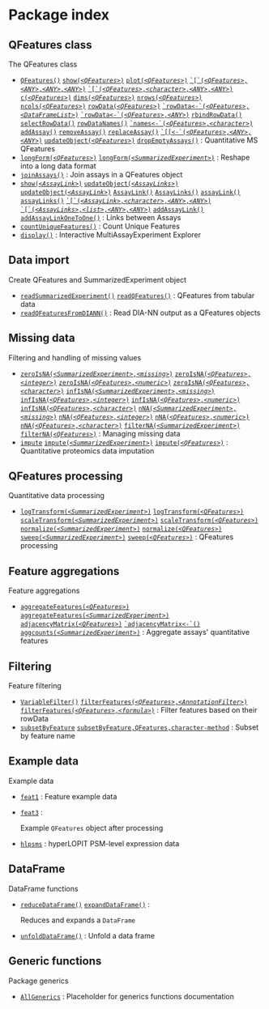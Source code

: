# Package index

## QFeatures class

The QFeatures class

- [`QFeatures()`](https://rformassspectrometry.github.io/QFeatures/reference/QFeatures-class.md)
  [`show(`*`<QFeatures>`*`)`](https://rformassspectrometry.github.io/QFeatures/reference/QFeatures-class.md)
  [`plot(`*`<QFeatures>`*`)`](https://rformassspectrometry.github.io/QFeatures/reference/QFeatures-class.md)
  [`` `[`( ``*`<QFeatures>`*`,`*`<ANY>`*`,`*`<ANY>`*`,`*`<ANY>`*`)`](https://rformassspectrometry.github.io/QFeatures/reference/QFeatures-class.md)
  [`` `[`( ``*`<QFeatures>`*`,`*`<character>`*`,`*`<ANY>`*`,`*`<ANY>`*`)`](https://rformassspectrometry.github.io/QFeatures/reference/QFeatures-class.md)
  [`c(`*`<QFeatures>`*`)`](https://rformassspectrometry.github.io/QFeatures/reference/QFeatures-class.md)
  [`dims(`*`<QFeatures>`*`)`](https://rformassspectrometry.github.io/QFeatures/reference/QFeatures-class.md)
  [`nrows(`*`<QFeatures>`*`)`](https://rformassspectrometry.github.io/QFeatures/reference/QFeatures-class.md)
  [`ncols(`*`<QFeatures>`*`)`](https://rformassspectrometry.github.io/QFeatures/reference/QFeatures-class.md)
  [`rowData(`*`<QFeatures>`*`)`](https://rformassspectrometry.github.io/QFeatures/reference/QFeatures-class.md)
  [`` `rowData<-`( ``*`<QFeatures>`*`,`*`<DataFrameList>`*`)`](https://rformassspectrometry.github.io/QFeatures/reference/QFeatures-class.md)
  [`` `rowData<-`( ``*`<QFeatures>`*`,`*`<ANY>`*`)`](https://rformassspectrometry.github.io/QFeatures/reference/QFeatures-class.md)
  [`rbindRowData()`](https://rformassspectrometry.github.io/QFeatures/reference/QFeatures-class.md)
  [`selectRowData()`](https://rformassspectrometry.github.io/QFeatures/reference/QFeatures-class.md)
  [`rowDataNames()`](https://rformassspectrometry.github.io/QFeatures/reference/QFeatures-class.md)
  [`` `names<-`( ``*`<QFeatures>`*`,`*`<character>`*`)`](https://rformassspectrometry.github.io/QFeatures/reference/QFeatures-class.md)
  [`addAssay()`](https://rformassspectrometry.github.io/QFeatures/reference/QFeatures-class.md)
  [`removeAssay()`](https://rformassspectrometry.github.io/QFeatures/reference/QFeatures-class.md)
  [`replaceAssay()`](https://rformassspectrometry.github.io/QFeatures/reference/QFeatures-class.md)
  [`` `[[<-`( ``*`<QFeatures>`*`,`*`<ANY>`*`,`*`<ANY>`*`)`](https://rformassspectrometry.github.io/QFeatures/reference/QFeatures-class.md)
  [`updateObject(`*`<QFeatures>`*`)`](https://rformassspectrometry.github.io/QFeatures/reference/QFeatures-class.md)
  [`dropEmptyAssays()`](https://rformassspectrometry.github.io/QFeatures/reference/QFeatures-class.md)
  : Quantitative MS QFeatures
- [`longForm(`*`<QFeatures>`*`)`](https://rformassspectrometry.github.io/QFeatures/reference/QFeatures-longForm.md)
  [`longForm(`*`<SummarizedExperiment>`*`)`](https://rformassspectrometry.github.io/QFeatures/reference/QFeatures-longForm.md)
  : Reshape into a long data format
- [`joinAssays()`](https://rformassspectrometry.github.io/QFeatures/reference/joinAssays.md)
  : Join assays in a QFeatures object
- [`show(`*`<AssayLink>`*`)`](https://rformassspectrometry.github.io/QFeatures/reference/AssayLinks.md)
  [`updateObject(`*`<AssayLinks>`*`)`](https://rformassspectrometry.github.io/QFeatures/reference/AssayLinks.md)
  [`updateObject(`*`<AssayLink>`*`)`](https://rformassspectrometry.github.io/QFeatures/reference/AssayLinks.md)
  [`AssayLink()`](https://rformassspectrometry.github.io/QFeatures/reference/AssayLinks.md)
  [`AssayLinks()`](https://rformassspectrometry.github.io/QFeatures/reference/AssayLinks.md)
  [`assayLink()`](https://rformassspectrometry.github.io/QFeatures/reference/AssayLinks.md)
  [`assayLinks()`](https://rformassspectrometry.github.io/QFeatures/reference/AssayLinks.md)
  [`` `[`( ``*`<AssayLink>`*`,`*`<character>`*`,`*`<ANY>`*`,`*`<ANY>`*`)`](https://rformassspectrometry.github.io/QFeatures/reference/AssayLinks.md)
  [`` `[`( ``*`<AssayLinks>`*`,`*`<list>`*`,`*`<ANY>`*`,`*`<ANY>`*`)`](https://rformassspectrometry.github.io/QFeatures/reference/AssayLinks.md)
  [`addAssayLink()`](https://rformassspectrometry.github.io/QFeatures/reference/AssayLinks.md)
  [`addAssayLinkOneToOne()`](https://rformassspectrometry.github.io/QFeatures/reference/AssayLinks.md)
  : Links between Assays
- [`countUniqueFeatures()`](https://rformassspectrometry.github.io/QFeatures/reference/countUniqueFeatures.md)
  : Count Unique Features
- [`display()`](https://rformassspectrometry.github.io/QFeatures/reference/display.md)
  : Interactive MultiAssayExperiment Explorer

## Data import

Create QFeatures and SummarizedExperiment object

- [`readSummarizedExperiment()`](https://rformassspectrometry.github.io/QFeatures/reference/readQFeatures.md)
  [`readQFeatures()`](https://rformassspectrometry.github.io/QFeatures/reference/readQFeatures.md)
  : QFeatures from tabular data
- [`readQFeaturesFromDIANN()`](https://rformassspectrometry.github.io/QFeatures/reference/readQFeaturesFromDIANN.md)
  : Read DIA-NN output as a QFeatures objects

## Missing data

Filtering and handling of missing values

- [`zeroIsNA(`*`<SummarizedExperiment>`*`,`*`<missing>`*`)`](https://rformassspectrometry.github.io/QFeatures/reference/QFeatures-missing-data.md)
  [`zeroIsNA(`*`<QFeatures>`*`,`*`<integer>`*`)`](https://rformassspectrometry.github.io/QFeatures/reference/QFeatures-missing-data.md)
  [`zeroIsNA(`*`<QFeatures>`*`,`*`<numeric>`*`)`](https://rformassspectrometry.github.io/QFeatures/reference/QFeatures-missing-data.md)
  [`zeroIsNA(`*`<QFeatures>`*`,`*`<character>`*`)`](https://rformassspectrometry.github.io/QFeatures/reference/QFeatures-missing-data.md)
  [`infIsNA(`*`<SummarizedExperiment>`*`,`*`<missing>`*`)`](https://rformassspectrometry.github.io/QFeatures/reference/QFeatures-missing-data.md)
  [`infIsNA(`*`<QFeatures>`*`,`*`<integer>`*`)`](https://rformassspectrometry.github.io/QFeatures/reference/QFeatures-missing-data.md)
  [`infIsNA(`*`<QFeatures>`*`,`*`<numeric>`*`)`](https://rformassspectrometry.github.io/QFeatures/reference/QFeatures-missing-data.md)
  [`infIsNA(`*`<QFeatures>`*`,`*`<character>`*`)`](https://rformassspectrometry.github.io/QFeatures/reference/QFeatures-missing-data.md)
  [`nNA(`*`<SummarizedExperiment>`*`,`*`<missing>`*`)`](https://rformassspectrometry.github.io/QFeatures/reference/QFeatures-missing-data.md)
  [`nNA(`*`<QFeatures>`*`,`*`<integer>`*`)`](https://rformassspectrometry.github.io/QFeatures/reference/QFeatures-missing-data.md)
  [`nNA(`*`<QFeatures>`*`,`*`<numeric>`*`)`](https://rformassspectrometry.github.io/QFeatures/reference/QFeatures-missing-data.md)
  [`nNA(`*`<QFeatures>`*`,`*`<character>`*`)`](https://rformassspectrometry.github.io/QFeatures/reference/QFeatures-missing-data.md)
  [`filterNA(`*`<SummarizedExperiment>`*`)`](https://rformassspectrometry.github.io/QFeatures/reference/QFeatures-missing-data.md)
  [`filterNA(`*`<QFeatures>`*`)`](https://rformassspectrometry.github.io/QFeatures/reference/QFeatures-missing-data.md)
  : Managing missing data
- [`impute`](https://rformassspectrometry.github.io/QFeatures/reference/impute.md)
  [`impute(`*`<SummarizedExperiment>`*`)`](https://rformassspectrometry.github.io/QFeatures/reference/impute.md)
  [`impute(`*`<QFeatures>`*`)`](https://rformassspectrometry.github.io/QFeatures/reference/impute.md)
  : Quantitative proteomics data imputation

## QFeatures processing

Quantitative data processing

- [`logTransform(`*`<SummarizedExperiment>`*`)`](https://rformassspectrometry.github.io/QFeatures/reference/QFeatures-processing.md)
  [`logTransform(`*`<QFeatures>`*`)`](https://rformassspectrometry.github.io/QFeatures/reference/QFeatures-processing.md)
  [`scaleTransform(`*`<SummarizedExperiment>`*`)`](https://rformassspectrometry.github.io/QFeatures/reference/QFeatures-processing.md)
  [`scaleTransform(`*`<QFeatures>`*`)`](https://rformassspectrometry.github.io/QFeatures/reference/QFeatures-processing.md)
  [`normalize(`*`<SummarizedExperiment>`*`)`](https://rformassspectrometry.github.io/QFeatures/reference/QFeatures-processing.md)
  [`normalize(`*`<QFeatures>`*`)`](https://rformassspectrometry.github.io/QFeatures/reference/QFeatures-processing.md)
  [`sweep(`*`<SummarizedExperiment>`*`)`](https://rformassspectrometry.github.io/QFeatures/reference/QFeatures-processing.md)
  [`sweep(`*`<QFeatures>`*`)`](https://rformassspectrometry.github.io/QFeatures/reference/QFeatures-processing.md)
  : QFeatures processing

## Feature aggregations

Feature aggregations

- [`aggregateFeatures(`*`<QFeatures>`*`)`](https://rformassspectrometry.github.io/QFeatures/reference/QFeatures-aggregate.md)
  [`aggregateFeatures(`*`<SummarizedExperiment>`*`)`](https://rformassspectrometry.github.io/QFeatures/reference/QFeatures-aggregate.md)
  [`adjacencyMatrix(`*`<QFeatures>`*`)`](https://rformassspectrometry.github.io/QFeatures/reference/QFeatures-aggregate.md)
  [`` `adjacencyMatrix<-`() ``](https://rformassspectrometry.github.io/QFeatures/reference/QFeatures-aggregate.md)
  [`aggcounts(`*`<SummarizedExperiment>`*`)`](https://rformassspectrometry.github.io/QFeatures/reference/QFeatures-aggregate.md)
  : Aggregate assays' quantitative features

## Filtering

Feature filtering

- [`VariableFilter()`](https://rformassspectrometry.github.io/QFeatures/reference/QFeatures-filtering.md)
  [`filterFeatures(`*`<QFeatures>`*`,`*`<AnnotationFilter>`*`)`](https://rformassspectrometry.github.io/QFeatures/reference/QFeatures-filtering.md)
  [`filterFeatures(`*`<QFeatures>`*`,`*`<formula>`*`)`](https://rformassspectrometry.github.io/QFeatures/reference/QFeatures-filtering.md)
  : Filter features based on their rowData
- [`subsetByFeature`](https://rformassspectrometry.github.io/QFeatures/reference/QFeatures-subsetBy.md)
  [`subsetByFeature,QFeatures,character-method`](https://rformassspectrometry.github.io/QFeatures/reference/QFeatures-subsetBy.md)
  : Subset by feature name

## Example data

Example data

- [`feat1`](https://rformassspectrometry.github.io/QFeatures/reference/feat1.md)
  : Feature example data

- [`feat3`](https://rformassspectrometry.github.io/QFeatures/reference/feat3.md)
  :

  Example `QFeatures` object after processing

- [`hlpsms`](https://rformassspectrometry.github.io/QFeatures/reference/hlpsms.md)
  : hyperLOPIT PSM-level expression data

## DataFrame

DataFrame functions

- [`reduceDataFrame()`](https://rformassspectrometry.github.io/QFeatures/reference/reduceDataFrame.md)
  [`expandDataFrame()`](https://rformassspectrometry.github.io/QFeatures/reference/reduceDataFrame.md)
  :

  Reduces and expands a `DataFrame`

- [`unfoldDataFrame()`](https://rformassspectrometry.github.io/QFeatures/reference/unfoldDataFrame.md)
  : Unfold a data frame

## Generic functions

Package generics

- [`AllGenerics`](https://rformassspectrometry.github.io/QFeatures/reference/AllGenerics.md)
  : Placeholder for generics functions documentation
